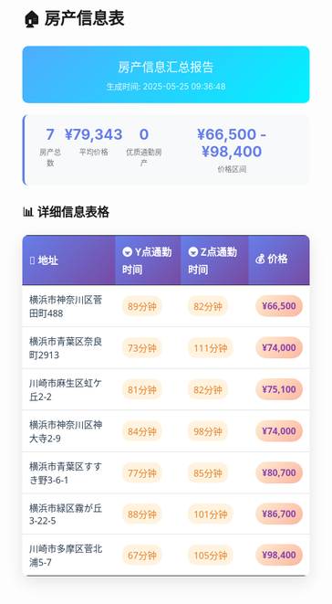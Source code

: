 # 🏠 房产信息表

<style>
.property-table {
    width: 100%;
    border-collapse: collapse;
    margin: 20px 0;
    font-family: 'Segoe UI', Tahoma, Geneva, Verdana, sans-serif;
    background: white;
    border-radius: 10px;
    overflow: hidden;
    box-shadow: 0 10px 30px rgba(0,0,0,0.1);
}

.property-table th {
    background: linear-gradient(135deg, #667eea 0%, #764ba2 100%);
    color: white;
    padding: 15px 12px;
    text-align: left;
    font-weight: 600;
    font-size: 1.1em;
}

.property-table td {
    padding: 12px;
    border-bottom: 1px solid #e0e0e0;
    transition: all 0.3s ease;
}

.property-table tr:hover {
    background-color: #f8f9ff;
}

.property-table tr:last-child td {
    border-bottom: none;
}

.time-good {
    color: #27ae60;
    font-weight: 600;
    background: linear-gradient(135deg, #a8e6cf 0%, #dcedc8 100%);
    padding: 6px 10px;
    border-radius: 15px;
    display: inline-block;
}

.time-good::before {
    content: "✓ ";
    font-weight: bold;
}

.time-normal {
    color: #e67e22;
    font-weight: 500;
    padding: 6px 10px;
    background: #fff3e0;
    border-radius: 15px;
    display: inline-block;
}

.price {
    font-weight: 600;
    color: #8e44ad;
    background: linear-gradient(135deg, #ffecd2 0%, #fcb69f 100%);
    padding: 8px 12px;
    border-radius: 20px;
    display: inline-block;
}

.address {
    font-weight: 500;
    color: #2c3e50;
}

.stats-container {
    display: flex;
    justify-content: space-around;
    margin: 20px 0;
    padding: 20px;
    background: #f8f9fa;
    border-radius: 10px;
    border-left: 4px solid #667eea;
}

.stat-item {
    text-align: center;
}

.stat-number {
    font-size: 1.8em;
    font-weight: bold;
    color: #667eea;
    margin: 0;
}

.stat-label {
    color: #6c757d;
    font-size: 0.9em;
    margin: 5px 0 0 0;
}

.header-info {
    background: linear-gradient(135deg, #4facfe 0%, #00f2fe 100%);
    color: white;
    padding: 20px;
    margin: 20px 0;
    border-radius: 10px;
    text-align: center;
}

.header-info h2 {
    margin: 0;
    font-weight: 300;
}

.header-info p {
    margin: 10px 0 0 0;
    opacity: 0.9;
}
</style>

<div class="header-info">
<h2>房产信息汇总报告</h2>
<p>生成时间: 2025-05-25 09:36:48</p>
</div>


<div class="stats-container">
    <div class="stat-item">
        <p class="stat-number">7</p>
        <p class="stat-label">房产总数</p>
    </div>
    <div class="stat-item">
        <p class="stat-number">¥79,343</p>
        <p class="stat-label">平均价格</p>
    </div>
    <div class="stat-item">
        <p class="stat-number">0</p>
        <p class="stat-label">优质通勤房产</p>
    </div>
    <div class="stat-item">
        <p class="stat-number">¥66,500 - ¥98,400</p>
        <p class="stat-label">价格区间</p>
    </div>
</div>

## 📊 详细信息表格

<table class="property-table">
<thead>
<tr>
<th>📍 地址</th>
<th>🚇 Y点通勤时间</th>
<th>🚇 Z点通勤时间</th>
<th>💰 价格</th>
</tr>
</thead>
<tbody>
<tr>
<td class="address">横浜市神奈川区菅田町488</td>
<td><span class="time-normal">89分钟</span></td>
<td><span class="time-normal">82分钟</span></td>
<td><span class="price">¥66,500</span></td>
</tr>
<tr>
<td class="address">横浜市青葉区奈良町2913</td>
<td><span class="time-normal">73分钟</span></td>
<td><span class="time-normal">111分钟</span></td>
<td><span class="price">¥74,000</span></td>
</tr>
<tr>
<td class="address">川崎市麻生区虹ケ丘2-2</td>
<td><span class="time-normal">81分钟</span></td>
<td><span class="time-normal">82分钟</span></td>
<td><span class="price">¥75,100</span></td>
</tr>
<tr>
<td class="address">横浜市神奈川区神大寺2-9</td>
<td><span class="time-normal">84分钟</span></td>
<td><span class="time-normal">98分钟</span></td>
<td><span class="price">¥74,000</span></td>
</tr>
<tr>
<td class="address">横浜市青葉区すすき野3-6-1</td>
<td><span class="time-normal">77分钟</span></td>
<td><span class="time-normal">85分钟</span></td>
<td><span class="price">¥80,700</span></td>
</tr>
<tr>
<td class="address">横浜市緑区霧が丘3-22-5</td>
<td><span class="time-normal">88分钟</span></td>
<td><span class="time-normal">101分钟</span></td>
<td><span class="price">¥86,700</span></td>
</tr>
<tr>
<td class="address">川崎市多摩区菅北浦5-7</td>
<td><span class="time-normal">67分钟</span></td>
<td><span class="time-normal">105分钟</span></td>
<td><span class="price">¥98,400</span></td>
</tr>
</tbody>
</table>


